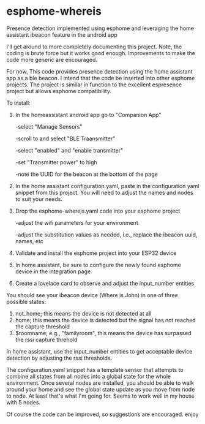 # esphome-whereis
Presence detection implemented using esphome and leveraging the
home assistant ibeacon feature in the android app

I'll get around to more completely documenting this project.
Note, the coding is brute force but it works good enough. Improvements to make the code more generic are encouraged.

For now, 
This code provides presence detection using the home assistant app
as a ble beacon. I intend that the code be inserted into other esphome projects. The project is similar in function to the 
excellent espresence project but allows esphome compatibility.

To install: 
1) In the homeassistant android app go to "Companion App"
          
     -select "Manage Sensors"

     -scroll to and select "BLE Traansmitter"

     -select "enabled" and "enable transmitter"

     -set "Transmitter power" to high

     -note the UUID for the beacon at the bottom of the page
     
2) In the home assistant configuration.yaml, paste in the configuration yaml snippet from this project. You will need to adjust the names and nodes to suit your needs.
3) Drop the esphome-whereis.yaml code into your esphome project 
    
    -adjust the wifi parameters for your environment 
    
    -adjust the substitution values as needed, i.e., replace the ibeacon uuid, names, etc
    
4) Validate and install the esphome project into your ESP32 device
5) In home assistant, be sure to configure the newly found esphome device in the integration page
6) Create a lovelace card to observe and adjust the input_number entities

You should see your ibeacon device (Where is John) in one of three possible states:
1) not_home; this means the device is not detected at all
2) home; this means the device is detected but the signal has not reached the capture threshold
3) $roomname; e.g., "familyroom", this means the device has surpassed the rssi capture threhold

In home assistant, use the input_number entities to get acceptable device detection by adjusting the rssi thresholds.

The configuration.yaml snippet has a template sensor that attempts to combine all states from all nodes into a global state for the whole environment. Once several nodes are installed, you should be able to walk around your home and see the global state update as you move from node to node. At least that's what I'm going for. Seems to work well in my house with 5 nodes.

Of course the code can be improved, so suggestions are encouraged.
enjoy
